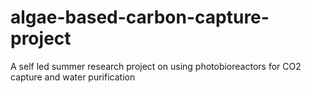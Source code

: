 # algae-based-carbon-capture-project
A self led summer research project on using photobioreactors for CO2 capture and water purification

